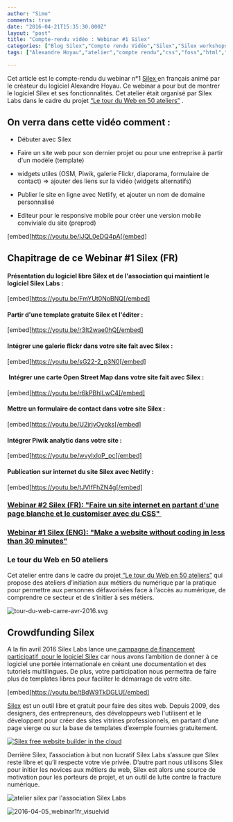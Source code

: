 ```yaml
---
author: "Simo"
comments: true
date: "2016-04-21T15:35:30.000Z"
layout: "post"
title: "Compte-rendu vidéo : Webinar #1 Silex"
categories: ["Blog Silex","Compte rendu Vidéo","Silex","Silex workshops","The Blog","tuto","Tutorials Silex","Vidéos"]
tags: ["Alexandre Hoyau","atelier","compte rendu","css","foss","html","initiation","le tour du web","le tour du web en 50 ateliers","opensource","silex","silexV2","video","website","websitebuilder"]

---
```

Cet article est le compte-rendu du webinar n°1 [Silex ](https://www.silex.me/)en français animé par le créateur du logiciel Alexandre Hoyau. Ce webinar a pour but de montrer le logiciel Silex et ses fonctionnalités. Cet atelier était organisé par Silex Labs dans le cadre du projet [“Le tour du Web en 50 ateliers”](https://www.silexlabs.org/le-tour-du-web-en-50-ateliers-2/) .




## **On verra dans cette vidéo comment :**






  * Débuter avec Silex


  * Faire un site web pour son dernier projet ou pour une entreprise à partir d'un modèle (template)


  * widgets utiles (OSM, Piwik, galerie Flickr, diaporama, formulaire de contact) => ajouter des liens sur la vidéo (widgets alternatifs)


  * Publier le site en ligne avec Netlify, et ajouter un nom de domaine personnalisé




  * Editeur pour le responsive mobile pour créer une version mobile conviviale du site (preprod)


[embed]https://youtu.be/jJQL0eDQ4pA[/embed]




## Chapitrage de ce Webinar #1 Silex (FR)




#### Présentation du logiciel libre Silex et de l'association qui maintient le logiciel Silex Labs :


[embed]https://youtu.be/FmYUt0NoBNQ[/embed]




#### Partir d'une template gratuite Silex et l'éditer :


[embed]https://youtu.be/r3It2wae0hQ[/embed]




#### Intégrer une galerie flickr dans votre site fait avec Silex :


[embed]https://youtu.be/sG22-2_p3N0[/embed]


####




####  Intégrer une carte Open Street Map dans votre site fait avec Silex :


[embed]https://youtu.be/r6kPBhILwC4[/embed]




#### Mettre un formulaire de contact dans votre site Silex :


[embed]https://youtu.be/U2jrjvOypks[/embed]




#### Intégrer Piwik analytic dans votre site :


[embed]https://youtu.be/wvyIxIoP_pc[/embed]




#### Publication sur internet du site Silex avec Netlify :


[embed]https://youtu.be/tJVIfFhZN4g[/embed]






### [Webinar #2 Silex (FR): "Faire un site internet en partant d'une page blanche et le customiser avec du CSS" ](https://www.silexlabs.org/compte-rendu-video-webinar-2/)




###




### [Webinar #1 Silex (ENG): "Make a website without coding in less than 30 minutes"](https://youtu.be/LZl_owOFQLQ)




###




### **Le tour du Web en 50 ateliers**


Cet atelier entre dans le cadre du projet[ “Le tour du Web en 50 ateliers”](https://www.silexlabs.org/le-tour-du-web-en-50-ateliers-2/) qui propose des ateliers d’initiation aux métiers du numérique par la pratique pour permettre aux personnes défavorisées face à l’accès au numérique, de comprendre ce secteur et de s’initier à ses métiers.

![tour-du-web-carre-avr-2016.svg](https://www.silexlabs.org/wp-content/uploads/2016/04/tour-du-web-carre-avr-2016.svg_-1.png)


## Crowdfunding Silex


A la fin avril 2016 Silex Labs lance une[ campagne de financement participatif  pour le logiciel Silex](https://www.ulule.com/silex-websitebuilder/) car nous avons l’ambition de donner à ce logiciel une portée internationale en créant une documentation et des tutoriels multilingues. De plus, votre participation nous permettra de faire plus de templates libres pour faciliter le démarrage de votre site.

[embed]https://youtu.be/tBdW9TkDGLU[/embed]

[Silex](http://www.silex.me) est un outil libre et gratuit pour faire des sites web. Depuis 2009, des designers, des entrepreneurs, des développeurs web l'utilisent et le développent pour créer des sites vitrines professionnels, en partant d’une page vierge ou sur la base de templates d’exemple fournies gratuitement.

[![Silex free website builder in the cloud](https://www.silexlabs.org/wp-content/uploads/2016/02/image00-300x164.png)](http://www.silex.me)

Derrière Silex, l’association à but non lucratif Silex Labs s’assure que Silex reste libre et qu’il respecte votre vie privée. D’autre part nous utilisons Silex pour initier les novices aux métiers du web, Silex est alors une source de motivation pour les porteurs de projet, et un outil de lutte contre la fracture numérique.

![atelier silex par l'association Silex Labs](https://www.silexlabs.org/wp-content/uploads/2016/02/image03-300x300.jpg)

![2016-04-05_webinar1fr_visuelvid](https://www.silexlabs.org/wp-content/uploads/2016/04/2016-04-05_webinar1fr_visuelvid.png)






